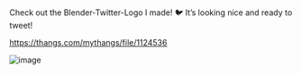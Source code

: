 Check out the Blender-Twitter-Logo I made! 🐦 It’s looking nice and ready to tweet!

https://thangs.com/mythangs/file/1124536

![image](https://github.com/user-attachments/assets/c9f0a8fd-10f2-409b-bdd9-02ffb841d397)
